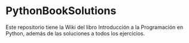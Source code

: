 # PythonBookSolutions

Este repositorio tiene la Wiki del libro Introducción a la Programación en Python, además de las soluciones a todos los ejercicios.